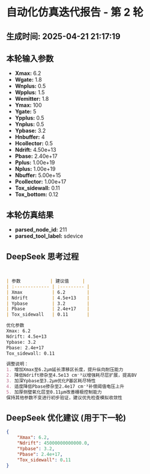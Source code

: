 # 自动化仿真迭代报告 - 第 2 轮
**生成时间:** 2025-04-21 21:17:19
--- 
## 本轮输入参数
- **Xmax:** 6.2
- **Wgate:** 1.8
- **Wnplus:** 0.5
- **Wpplus:** 1.5
- **Wemitter:** 1.8
- **Ymax:** 100
- **Ygate:** 5
- **Ypplus:** 0.5
- **Ynplus:** 0.5
- **Ypbase:** 3.2
- **Hnbuffer:** 4
- **Hcollector:** 0.5
- **Ndrift:** 4.50e+13
- **Pbase:** 2.40e+17
- **Pplus:** 1.00e+19
- **Nplus:** 1.00e+19
- **Nbuffer:** 5.00e+15
- **Pcollector:** 1.00e+17
- **Tox_sidewall:** 0.11
- **Tox_bottom:** 0.12

## 本轮仿真结果
- **parsed_node_id:** 211
- **parsed_tool_label:** sdevice

## DeepSeek 思考过程
```markdown


| 参数           | 建议值     |
| :------------- | :--------- |
| Xmax           | 6.2        |
| Ndrift         | 4.5e+13    |
| Ypbase         | 3.2        |
| Pbase          | 2.4e+17    |
| Tox_sidewall   | 0.11       |

优化参数  
Xmax: 6.2  
Ndrift: 4.5e+13  
Ypbase: 3.2  
Pbase: 2.4e+17  
Tox_sidewall: 0.11  

调整说明：  
1. 增加Xmax至6.2μm延长漂移区长度，提升纵向耐压能力  
2. 降低Ndrift掺杂至4.5e13 cm⁻³以增强耗尽层扩展，提高BV  
3. 加深Ypbase至3.2μm优化P基区耗尽特性  
4. 适度降低Pbase掺杂至2.4e17 cm⁻³补偿阈值电压上升  
5. 加厚侧壁氧化层至0.11μm改善栅极控制能力  
保持其他参数不变进行初步验证，建议优先检查模拟收敛性
```

## DeepSeek 优化建议 (用于下一轮)
```json
{
    "Xmax": 6.2,
    "Ndrift": 45000000000000.0,
    "Ypbase": 3.2,
    "Pbase": 2.4e+17,
    "Tox_sidewall": 0.11
}
```